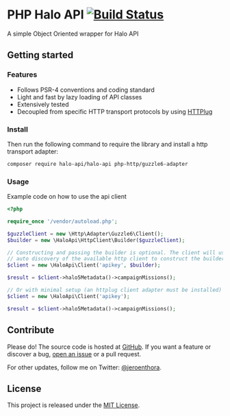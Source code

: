 # PHP Halo API [![Build Status](https://travis-ci.org/halo-api/php-halo-api.svg?branch=master)](https://travis-ci.org/halo-api/php-halo-api)

A simple Object Oriented wrapper for Halo API

## Getting started

### Features

- Follows PSR-4 conventions and coding standard
- Light and fast by lazy loading of API classes
- Extensively tested
- Decoupled from specific HTTP transport protocols by using [HTTPlug](http://docs.php-http.org/en/latest/)

### Install

Then run the following command to require the library and install a http transport adapter:
```bash
composer require halo-api/halo-api php-http/guzzle6-adapter
```

### Usage

Example code on how to use the api client

```php
<?php

require_once '/vendor/autoload.php';

$guzzleClient = new \Http\Adapter\Guzzle6\Client();
$builder = new \HaloApi\HttpClient\Builder($guzzleClient);

// Constructing and passing the builder is optional. The client will use
// auto discovery of the available http client to construct the builder (See mininal example)
$client = new \HaloApi\Client('apikey', $builder);

$result = $client->halo5Metadata()->campaignMissions();

// Or with minimal setup (an httplug client adapter must be installed)
$client = new \HaloApi\Client('apikey');

$result = $client->halo5Metadata()->campaignMissions();
```

## Contribute

Please do! The source code is hosted at [GitHub](https://github.com/halo-api/halo-api). 
If you want a feature or discover a bug, [open an issue](https://github.com/halo-api/php-halo-api/issues/new) or a pull request.

For other updates, follow me on Twitter: [@jeroenthora](https://twitter.com/jeroenthora).

## License

This project is released under the [MIT License](LICENSE).
